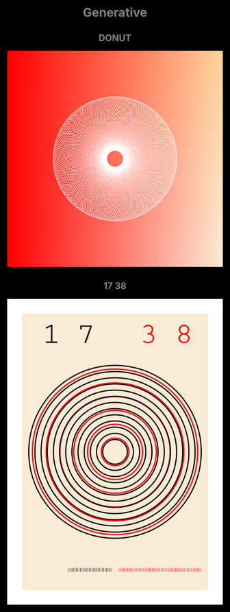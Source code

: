 <html style="background-color:black;font-family:helvetica;">
<center>
<font color="gray">
<head>
<title>Generative | Kahlil Wehmeyer</title>
</head>

# Generative

## DONUT

![](start/donut/donut.png)


## 17     38

![](start/1738/1728.png)


</font>
</center>
</html>
